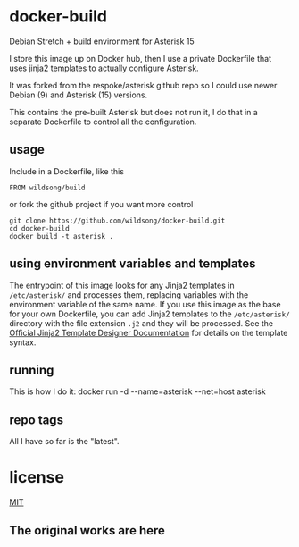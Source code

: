 # docker-build
Debian Stretch + build environment for Asterisk 15

I store this image up on Docker hub, then I use a private Dockerfile
that uses jinja2 templates to actually configure Asterisk.

It was forked from the respoke/asterisk github repo so I could use
newer Debian (9) and Asterisk (15) versions.

This contains the pre-built Asterisk but does not run it, I do that in
a separate Dockerfile to control all the configuration.

## usage

Include in a Dockerfile, like this

    FROM wildsong/build

or fork the github project if you want more control

    git clone https://github.com/wildsong/docker-build.git
    cd docker-build
    docker build -t asterisk .

## using environment variables and templates

The entrypoint of this image looks for any Jinja2 templates in `/etc/asterisk/` and
processes them, replacing variables with the environment variable of the same name.
If you use this image as the base for your own Dockerfile, you can add Jinja2
templates to the `/etc/asterisk/` directory with the file extension `.j2` and they will
be processed. See the [Official Jinja2 Template Designer Documentation][] for
details on the template syntax.

## running

This is how I do it:
docker run -d --name=asterisk --net=host asterisk

## repo tags

All I have so far is the "latest".

# license

[MIT](https://github.com/respoke/asterisk-docker/blob/master/LICENSE)

## The original works are here

[github/asterisk]: https://github.com/asterisk/asterisk
[dockerhub/asterisk]: https://hub.docker.com/r/respoke/asterisk/
[Official Jinja2 Template Designer Documentation]: http://jinja.pocoo.org/docs/dev/templates/


